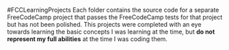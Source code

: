#FCCLearningProjects
Each folder contains the source code for a separate FreeCodeCamp project that passes the
FreeCodeCamp tests for that project but has not been polished. This projects were completed
with an eye towards learning the basic concepts I was learning at the time, but **do not
represent my full abilities** at the time I was coding them.
